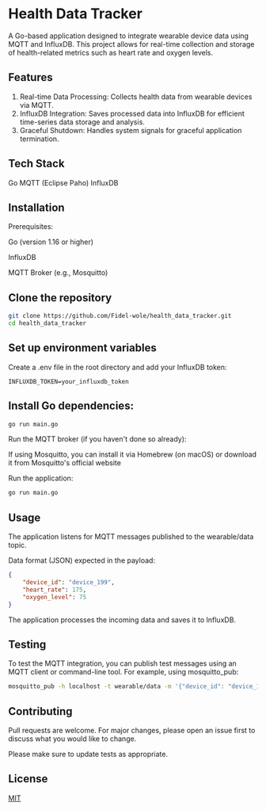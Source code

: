 # Health Data Tracker

A Go-based application designed to integrate wearable device data using MQTT and InfluxDB. This project allows for real-time collection and storage of health-related metrics such as heart rate and oxygen levels.

## Features
1. Real-time Data Processing: Collects health data from wearable devices via MQTT.
2. InfluxDB Integration: Saves processed data into InfluxDB for efficient time-series data storage and analysis.
3. Graceful Shutdown: Handles system signals for graceful application termination.

## Tech Stack
Go
MQTT (Eclipse Paho)
InfluxDB

## Installation
Prerequisites:

Go (version 1.16 or higher)

InfluxDB

MQTT Broker (e.g., Mosquitto)

## Clone the repository

```bash
git clone https://github.com/Fidel-wole/health_data_tracker.git
cd health_data_tracker
```

## Set up environment variables
Create a .env file in the root directory and add your InfluxDB token:
```plaintext
INFLUXDB_TOKEN=your_influxdb_token
```
## Install Go dependencies:
```bash
go run main.go
```
Run the MQTT broker (if you haven't done so already):

If using Mosquitto, you can install it via Homebrew (on macOS) or download it from Mosquitto's official website

Run the application:
```bash
go run main.go
```
## Usage
The application listens for MQTT messages published to the wearable/data topic.

Data format (JSON) expected in the payload:
```json
{
    "device_id": "device_199",
    "heart_rate": 175,
    "oxygen_level": 75
}
```
The application processes the incoming data and saves it to InfluxDB.
## Testing
To test the MQTT integration, you can publish test messages using an MQTT client or command-line tool. For example, using mosquitto_pub:
```bash
mosquitto_pub -h localhost -t wearable/data -m '{"device_id": "device_199", "heart_rate": 175, "oxygen_level": 75}'
```
## Contributing

Pull requests are welcome. For major changes, please open an issue first
to discuss what you would like to change.

Please make sure to update tests as appropriate.

## License

[MIT](https://choosealicense.com/licenses/mit/)
